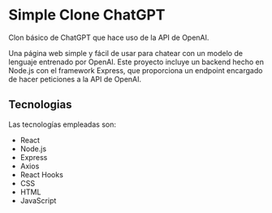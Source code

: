 # Simple Clone ChatGPT
Clon básico de ChatGPT que hace uso de la API de OpenAI.



Una página web simple y fácil de usar para chatear con un modelo de lenguaje entrenado por OpenAI. Este proyecto incluye un backend hecho en Node.js con el framework Express, que proporciona un endpoint encargado de hacer peticiones a la API de OpenAI.

## Tecnologias
Las tecnologías empleadas son:

- React
- Node.js
- Express
- Axios
- React Hooks
- CSS
- HTML
- JavaScript